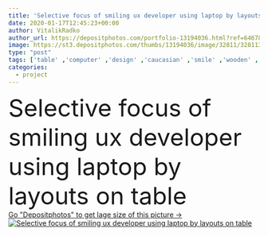 ```yaml
---
title: 'Selective focus of smiling ux developer using laptop by layouts on table'
date: 2020-01-17T12:45:23+00:00
author: VitalikRadko
author_url: https://depositphotos.com/portfolio-13194036.html?ref=64678756
image: https://st3.depositphotos.com/thumbs/13194036/image/32811/328113680/api_thumb_450.jpg?forcejpeg=true
type: "post"
tags: ['table' ,'computer' ,'design' ,'caucasian' ,'smile' ,'wooden' ,'man' ,'european' ,'connection' ,'technology' ,'drink' ,'emotion' ,'creative' ,'office' ,'beverage' ,'communication' ,'wireless' ,'digital' ,'working' ,'laptop' ,'development' ,'work' ,'emotional' ,'planning' ,'wood' ,'indoors' ,'project' ,'inside' ,'profession' ,'casual' ,'handsome' ,'gadget' ,'workplace' ,'workspace' ,'use' ,'whiteboard' ,'sketches' ,'ui' ,'layouts' ,'professional occupation' ,'one person' ,'selective focus' ,'young adult' ,'Disposable Cup' ,'coffee to go' ,'ux' ,'digital device' ,'designer studio' ,'designer sketches' ]
categories: 
  - project
---
```

<div aling="center">
            <font size="60"> Selective focus of smiling ux developer using laptop by layouts on table</font>   
</div>
<div>
    <a href='https://st3.depositphotos.com/thumbs/13194036/image/32811/328113680/api_thumb_450.jpg?forcejpeg=true?ref=64678756' target=_blank > Go "Depositphotos" to get lage size of this picture ->
        <img href='https://st3.depositphotos.com/thumbs/13194036/image/32811/328113680/api_thumb_450.jpg?forcejpeg=true?ref=64678756' src='https://st3.depositphotos.com/13194036/32811/i/950/depositphotos_328113680-stock-photo-selective-focus-smiling-developer-using.jpg?forcejpeg=true' alt='Selective focus of smiling ux developer using laptop by layouts on table' >
    </a>
</div>

